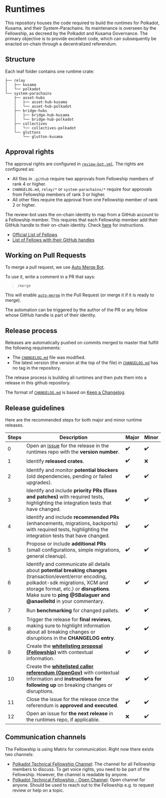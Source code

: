 # Runtimes

This repository houses the code required to build the runtimes for Polkadot, Kusama, and their System-Parachains. Its maintenance is overseen by the Fellowship, as decreed by the Polkadot and Kusama Governance. The primary objective is to provide excellent code, which can subsequently be enacted on-chain through a decentralized referendum.

## Structure

Each leaf folder contains one runtime crate:

<!-- Run "tree -I 'target' -d -L 3" and then delete some folders from Polkadot and Kusama. -->

```pre
├── relay
│   ├── kusama
│   └── polkadot
└── system-parachains
    ├── asset-hubs
    │   ├── asset-hub-kusama
    │   └── asset-hub-polkadot
    ├── bridge-hubs
    │   ├── bridge-hub-kusama
    │   └── bridge-hub-polkadot
    ├── collectives
    │   └── collectives-polkadot
    └── gluttons
        └── glutton-kusama
```

## Approval rights

The approval rights are configured in [`review-bot.yml`](.github/review-bot.yml). The rights are configured as:

- All files in `.github` require two approvals from Fellowship members of rank 4 or higher.
- `CHANGELOG.md`, `relay/*` or `system-parachains/*` require four approvals from Fellowship members of rank 3 or higher.
- All other files require the approval from one Fellowship member of rank 2 or higher.

The review-bot uses the on-chain identity to map from a GitHub account to a Fellowship member. This requires that each Fellowship member add their GitHub handle to their on-chain identity. Check [here](docs/on-chain-identity.md) for instructions.

- [Official List of Fellows](https://polkadot-fellows.github.io/dashboard/#/members)
- [List of Fellows with their GitHub handles](https://fellowship.tasty.limo/)

## Working on Pull Requests

To merge a pull request, we use [Auto Merge Bot](https://github.com/paritytech/auto-merge-bot).

To use it, write a comment in a PR that says:

> `/merge`

This will enable [`auto-merge`](https://docs.github.com/en/pull-requests/collaborating-with-pull-requests/incorporating-changes-from-a-pull-request/automatically-merging-a-pull-request) in the Pull Request (or merge it if it is ready to merge).

The automation can be triggered by the author of the PR or any fellow whose GitHub handle is part of their identity.

## Release process

Releases are automatically pushed on commits merged to master that fulfill the following requirements:

- The [`CHANGELOG.md`](CHANGELOG.md) file was modified.
- The latest version (the version at the top of the file) in [`CHANGELOG.md`](CHANGELOG.md) has no tag in the repository.

The release process is building all runtimes and then puts them into a release in this github repository.

The format of [`CHANGELOG.md`](CHANGELOG.md) is based on [Keep a Changelog](https://keepachangelog.com/en/1.0.0/).

## Release guidelines

Here are the recommended steps for both major and minor runtime releases.

|Steps |Description |Major |Minor |
|------|------------|------|------|
|0 |Open an [issue](https://github.com/polkadot-fellows/runtimes/issues) for the release in the runtimes repo with the **version number**. | ✔️ | ✔️ |
|1 |Identify **released crates**. | ✔️ | ❌ |
|2 |Identify and monitor **potential blockers** (old dependencies, pending or failed upgrades). | ✔️ | ✔️ |
|3 |Identify and include **priority PRs (fixes and patches)** with required tests, highlighting the integration tests that have changed. | ✔️ | ✔️ |
|4 |Identify and include **recommended PRs** (enhancements, migrations, backports) with required tests, highlighting the integration tests that have changed. | ✔️ | ✔️ |
|5 |Propose or include **additional PRs** (small configurations, simple migrations, general cleanup). | ✔️ | ✔️ |
|6 |Identify and communicate all details about **potential breaking changes** (transaction/event/error encoding, polkadot-sdk migrations, XCM and storage format, etc.) or **disruptions**. Make sure to **ping @SBalaguer and @anaelleltd** in your commentary. | ✔️ | ✔️ |
|7 |Run **benchmarking** for changed pallets. | ✔️ | ✔️ |
|8 |Trigger the release for **final reviews**, making sure to highlight information about all breaking changes or disruptions in the **CHANGELOG entry**. | ✔️ | ✔️ |
|9 |Create the **[whitelisting proposal (Fellowship)](https://github.com/joepetrowski/opengov-cli)** with contextual information.| ✔️ | ✔️ |
|10 |Create the **[whitelisted caller referendum (OpenGov)](https://github.com/joepetrowski/opengov-cli)** with contextual information and **instructions for following up** on breaking changes or disruptions. | ✔️ | ✔️ |
|11 |Close the issue for the release once the referendum is **approved and executed**. | ✔️ | ✔️ |
|12 |Open an issue for **the next release** in the runtimes repo, if applicable.| ❌ | ✔️ |


## Communication channels

The Fellowship is using Matrix for communication. Right now there exists two channels:

- [Polkadot Technical Fellowship Channel](https://matrix.to/#/#fellowship-members:parity.io): The channel for all Fellowship members to discuss. To get voice rights, you need to be part of the Fellowship. However, the channel is readable by anyone.
- [Polkadot Technical Fellowship - Open Channel](https://matrix.to/#/#fellowship-open-channel:parity.io): Open channel for anyone. Should be used to reach out to the Fellowship e.g. to request review or help on a topic.

